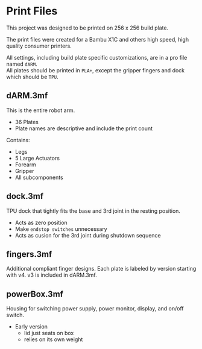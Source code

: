 # Print Files
This project was designed to be printed on 256 x 256 build plate.  

The print files were created for a Bambu X1C and others high speed, high quality consumer printers.

All settings, including build plate specific customizations, are in a pro
file named `dARM`.  
All plates should be printed in `PLA+`, except the gripper fingers and dock which should be `TPU`.

## dARM.3mf
This is the entire robot arm.
+ 36 Plates
+ Plate names are descriptive and include the print count

Contains:
+ Legs
+ 5 Large Actuators
+ Forearm
+ Gripper
+ All subcomponents

## dock.3mf
TPU dock that tightly fits the base and 3rd joint in the resting position.
+ Acts as zero position
+ Make `endstop switches` unnecessary
+ Acts as cusion for the 3rd joint during shutdown sequence

## fingers.3mf
Additional compliant finger designs. Each plate is labeled by version starting with v4.  v3 is included in dARM.3mf.

## powerBox.3mf
Housing for switching power supply, power monitor, display, and on/off switch.
+ Early version
    - lid just seats on box
    - relies on its own weight